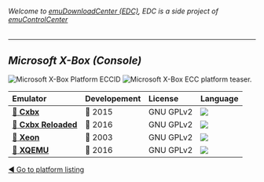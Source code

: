###### Welcome to [emuDownloadCenter (EDC)](https://github.com/PhoenixInteractiveNL/emuDownloadCenter/wiki/), EDC is a side project of [emuControlCenter](https://github.com/PhoenixInteractiveNL/emuControlCenter/wiki/)
***
## _Microsoft X-Box (Console)_
![](https://raw.githubusercontent.com/wiki/PhoenixInteractiveNL/emuDownloadCenter/images_platform/ecc_xbox_cell.png "Microsoft X-Box Platform ECCID")
![](https://raw.githubusercontent.com/wiki/PhoenixInteractiveNL/emuDownloadCenter/images_platform/ecc_xbox_teaser.png "Microsoft X-Box ECC platform teaser.")

| Emulator | Developement | License | Language |
|:---------|:-------------|:--------|:---------|
| [:file_folder: **Cxbx**](https://github.com/PhoenixInteractiveNL/emuDownloadCenter/wiki/Emulator-cxbx#menu) | :large_blue_circle: 2015 | GNU GPLv2 | ![](https://raw.githubusercontent.com/wiki/PhoenixInteractiveNL/emuDownloadCenter/images_flags/icon_flag_EN_24.png) |
| [:file_folder: **Cxbx Reloaded**](https://github.com/PhoenixInteractiveNL/emuDownloadCenter/wiki/Emulator-cxbxreloaded#menu) | :large_blue_circle: 2016 | GNU GPLv2 | ![](https://raw.githubusercontent.com/wiki/PhoenixInteractiveNL/emuDownloadCenter/images_flags/icon_flag_EN_24.png) |
| [:file_folder: **Xeon**](https://github.com/PhoenixInteractiveNL/emuDownloadCenter/wiki/Emulator-xeon#menu) | :red_circle: 2003 | GNU GPLv2 | ![](https://raw.githubusercontent.com/wiki/PhoenixInteractiveNL/emuDownloadCenter/images_flags/icon_flag_EN_24.png) |
| [:file_folder: **XQEMU**](https://github.com/PhoenixInteractiveNL/emuDownloadCenter/wiki/Emulator-xqemu#menu) | :large_blue_circle: 2016 | GNU GPLv2 | ![](https://raw.githubusercontent.com/wiki/PhoenixInteractiveNL/emuDownloadCenter/images_flags/icon_flag_EN_24.png) |

[:arrow_backward: Go to platform listing](https://github.com/PhoenixInteractiveNL/emuDownloadCenter/wiki/EDC-Platform-List)
